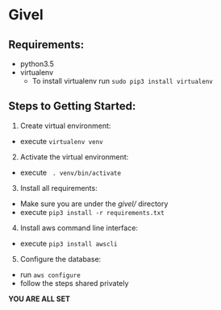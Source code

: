 # Givel

## Requirements:
- python3.5
- virtualenv
  - To install virtualenv run `sudo pip3 install virtualenv`

## Steps to Getting Started:

1. Create virtual environment:
  - execute `virtualenv venv`
2. Activate the virtual environment:
  - execute ` . venv/bin/activate`
3. Install all requirements:
  - Make sure you are under the *givel/* directory
  - execute `pip3 install -r requirements.txt`
4. Install aws command line interface:
  - execute `pip3 install awscli`
5. Configure the database:
  - run `aws configure`
  - follow the steps shared privately

**YOU ARE ALL SET**